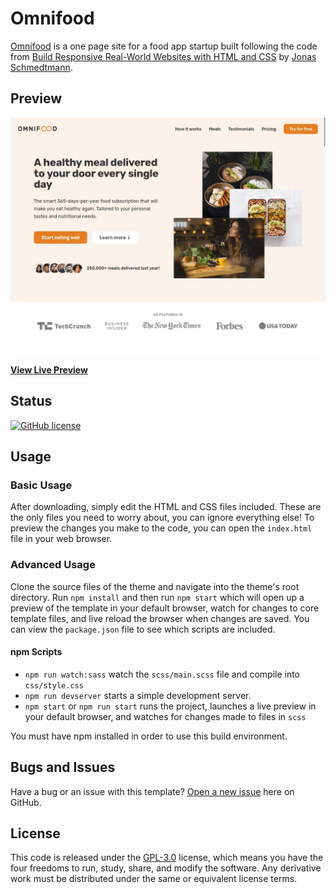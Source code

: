 # Omnifood

[Omnifood](https://github.com/rolodoom/musicband) is a one page site for a food app startup built following the code from [Build Responsive Real-World Websites with HTML and CSS](https://udemy.com/course/design-and-develop-a-killer-website-with-html5-and-css3) by [Jonas Schmedtmann](https://codingheroes.io/).

## Preview

[![Omnifood Preview](img/screenshot.jpg)](https://omnifood-rolodoom.netlify.app/)

**[View Live Preview](https://omnifood-rolodoom.netlify.app/)**

## Status

[![GitHub license](https://img.shields.io/badge/license-GPL--3.0-blue)](https://raw.githubusercontent.com/rolodoom/omnifood/master/LICENSE)

## Usage

### Basic Usage

After downloading, simply edit the HTML and CSS files included. These are the only files you need to worry about, you can ignore everything else! To preview the changes you make to the code, you can open the `index.html` file in your web browser.

### Advanced Usage

Clone the source files of the theme and navigate into the theme's root directory. Run `npm install` and then run `npm start` which will open up a preview of the template in your default browser, watch for changes to core template files, and live reload the browser when changes are saved. You can view the `package.json` file to see which scripts are included.

#### npm Scripts

- `npm run watch:sass` watch the `scss/main.scss` file and compile into `css/style.css`
- `npm run devserver` starts a simple development server.
- `npm start` or `npm run start` runs the project, launches a live preview in your default browser, and watches for changes made to files in `scss`

You must have npm installed in order to use this build environment.

## Bugs and Issues

Have a bug or an issue with this template? [Open a new issue](https://github.com/rolodoom/monifood/issues) here on GitHub.

## License

This code is released under the [GPL-3.0](https://raw.githubusercontent.com/rolodoom/omnifood/master/LICENSE) license, which means you have the four freedoms to run, study, share, and modify the software. Any derivative work must be distributed under the same or equivalent license terms.
